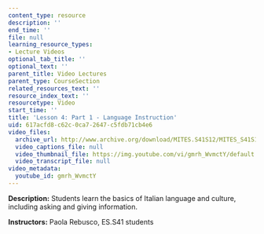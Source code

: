 ```yaml
---
content_type: resource
description: ''
end_time: ''
file: null
learning_resource_types:
- Lecture Videos
optional_tab_title: ''
optional_text: ''
parent_title: Video Lectures
parent_type: CourseSection
related_resources_text: ''
resource_index_text: ''
resourcetype: Video
start_time: ''
title: 'Lesson 4: Part 1 - Language Instruction'
uid: 617acfd8-c62c-0ca7-2647-c5fdb71cb4e6
video_files:
  archive_url: http://www.archive.org/download/MITES.S41S12/MITES_S41S12_Lesson4_Part1_300k.mp4
  video_captions_file: null
  video_thumbnail_file: https://img.youtube.com/vi/gmrh_WvmctY/default.jpg
  video_transcript_file: null
video_metadata:
  youtube_id: gmrh_WvmctY
---
```


**Description:** Students learn the basics of Italian language and culture, including asking and giving information.

**Instructors:** Paola Rebusco, ES.S41 students